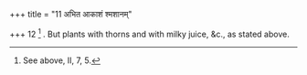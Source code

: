 +++
title = "11 अभित आकाशं श्मशानम्"

+++
12 [^5] . But plants with thorns and with milky juice, &c., as stated above.


[^5]:  See above, II, 7, 5.
